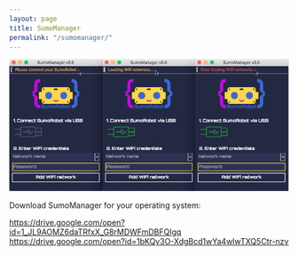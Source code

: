 ```yaml
---
layout: page
title: SumoManager
permalink: "/sumomanager/"
---
```


![sumomanager](../assets/images/sumomanager.png)

Download SumoManager for your operating system:

<a href="" class="icon alt fa-linux">https://drive.google.com/open?id=1_JL9AOMZ6daTRfxX_G8rMDWFmDBFQIgq</a>
<a href="" class="icon alt fa-apple">https://drive.google.com/open?id=1bKQy3O-XdgBcd1wYa4wlwTXQ5Ctr-nzv</a>
<a href="" class="icon alt fa-windows"></a>
